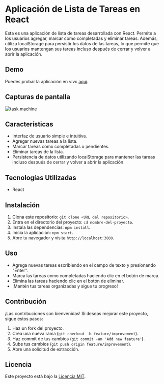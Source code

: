 # Aplicación de Lista de Tareas en React

Esta es una aplicación de lista de tareas desarrollada con React. Permite a los usuarios agregar, marcar como completadas y eliminar tareas. Además, utiliza localStorage para persistir los datos de las tareas, lo que permite que los usuarios mantengan sus tareas incluso después de cerrar y volver a abrir la aplicación.

## Demo

Puedes probar la aplicación en vivo [aquí](https://liblack99.github.io/tasks-machine/).

## Capturas de pantalla

![task machine](https://firebasestorage.googleapis.com/v0/b/pelagic-earth-407809.appspot.com/o/proyectos%2FtaskClassic.webp?alt=media&token=c99fdb05-057d-4397-be30-c7188b24ac5a)

## Características

- Interfaz de usuario simple e intuitiva.
- Agregar nuevas tareas a la lista.
- Marcar tareas como completadas o pendientes.
- Eliminar tareas de la lista.
- Persistencia de datos utilizando localStorage para mantener las tareas incluso después de cerrar y volver a abrir la aplicación.

## Tecnologías Utilizadas

- React

## Instalación

1. Clona este repositorio: `git clone <URL del repositorio>`.
2. Entra en el directorio del proyecto: `cd nombre-del-proyecto`.
3. Instala las dependencias: `npm install`.
4. Inicia la aplicación: `npm start`.
5. Abre tu navegador y visita `http://localhost:3000`.

## Uso

- Agrega nuevas tareas escribiendo en el campo de texto y presionando "Enter".
- Marca las tareas como completadas haciendo clic en el botón de marca.
- Elimina las tareas haciendo clic en el botón de eliminar.
- ¡Mantén tus tareas organizadas y sigue tu progreso!

## Contribución

¡Las contribuciones son bienvenidas! Si deseas mejorar este proyecto, sigue estos pasos:

1. Haz un fork del proyecto.
2. Crea una nueva rama (`git checkout -b feature/improvement`).
3. Haz commit de tus cambios (`git commit -am 'Add new feature'`).
4. Sube tus cambios (`git push origin feature/improvement`).
5. Abre una solicitud de extracción.

## Licencia

Este proyecto está bajo la [Licencia MIT](LICENSE).
